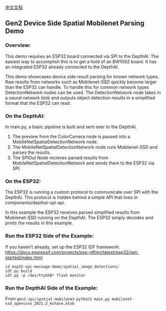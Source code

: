 [中文文档](README.zh-CN.md)

## Gen2 Device Side Spatial Mobilenet Parsing Demo

### Overview:
This demo requires an ESP32 board connected via SPI to the DepthAI. The easiest way to accomplish this is to get a hold of an BW1092 board. It has an integrated ESP32 already connected to the DepthAI.

This demo showcases device side result parsing for known network types. Raw results from networks such as Mobilenet-SSD quickly become larger than the ESP32 can handle. To handle this for common network types DetectionNetwork nodes can be used. The DetectionNetwork node takes in a neural network blob and outputs object detection results in a simplified format that the ESP32 can read.

### On the DepthAI:
In main.py, a basic pipeline is built and sent over to the DepthAI. 
1. The preview from the ColorCamera node is passed into a MobileNetSpatialDetectionNetwork node.
2. The MobileNetSpatialDetectionNetwork node runs Mobilenet-SSD and parses the results.
3. The SPIOut Node recieves parsed results from MobileNetSpatialDetectionNetwork and sends them to the ESP32 via SPI.

### On the ESP32:
The ESP32 is running a custom protocol to communicate over SPI with the DepthAI. This protocol is hidden behind a simple API that lives in components/depthai-spi-api. 

In this example the ESP32 receives parsed simplified results from Mobilenet-SSD running on the DepthAI. The ESP32 simply decodes and prints the results in this example.

### Run the ESP32 Side of the Example:
If you haven’t already, set up the ESP32 IDF framework:
https://docs.espressif.com/projects/esp-idf/en/latest/esp32/get-started/index.html

```
cd esp32-spi-message-demo/spatial_image_detections/
idf.py build
idf.py -p /dev/ttyUSB* flash monitor
```

### Run the DepthAI Side of the Example:
From `gen2-spi/spatial-mobilenet`
`python3 main.py mobilenet-ssd_openvino_2021.2_6shave.blob`
